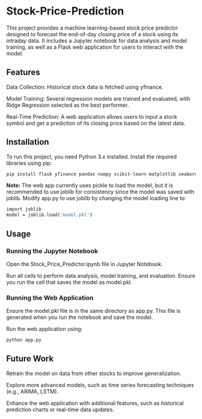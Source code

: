 # Stock-Price-Prediction
This project provides a machine learning-based stock price predictor designed to forecast the end-of-day closing price of a stock using its intraday data. It includes a Jupyter notebook for data analysis and model training, as well as a Flask web application for users to interact with the model.

## Features

Data Collection: Historical stock data is fetched using yfinance.

Model Training: Several regression models are trained and evaluated, with Ridge Regression selected as the best performer.

Real-Time Prediction: A web application allows users to input a stock symbol and get a prediction of its closing price based on the latest data.

## Installation

To run this project, you need Python 3.x installed. Install the required libraries using pip:
```bash
pip install flask yfinance pandas numpy scikit-learn matplotlib seaborn joblib
```

**Note:** The web app currently uses pickle to load the model, but it is recommended to use joblib for consistency since the model was saved with joblib. Modify app.py to use joblib by changing the model loading line to:
```bash
import joblib
model = joblib.load('model.pkl')
```

## Usage

### Running the Jupyter Notebook

Open the Stock_Price_Predictor.ipynb file in Jupyter Notebook.

Run all cells to perform data analysis, model training, and evaluation. Ensure you run the cell that saves the model as model.pkl.

### Running the Web Application

Ensure the model.pkl file is in the same directory as app.py. This file is generated when you run the notebook and save the model.

Run the web application using:
```bash
python app.py
```

## Future Work

Retrain the model on data from other stocks to improve generalization.

Explore more advanced models, such as time series forecasting techniques (e.g., ARIMA, LSTM).

Enhance the web application with additional features, such as historical prediction charts or real-time data updates.
